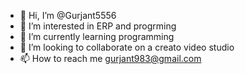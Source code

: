 - 👋 Hi, I’m @Gurjant5556
- 👀 I’m interested in ERP and progrming
- 🌱 I’m currently learning programming
- 💞️ I’m looking to collaborate on a creato video studio
- 📫 How to reach me gurjant983@gmail.com

<!---
Gurjant5556/Gurjant5556 is a ✨ special ✨ repository because its `README.md` (this file) appears on your GitHub profile.
You can click the Preview link to take a look at your changes.
--->
